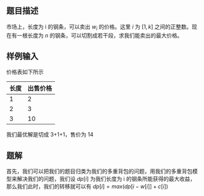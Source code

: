 ## 题目描述
市场上，长度为 i 的钢条，可以卖出 $w_{i}$ 的价格。这里 $i$ 为 $[1,k]$ 之间的正整数。现在有一根长度为 $n$ 的钢条，可以切割成若干段，求我们能卖出的最大价格。

## 样例输入
价格表如下所示

 | 长度 | 出售价格 |
 | ---- | -------- |
 | 1    | 2        |
 | 2    | 3        |
 | 3    | 10       |
 
我们最优解是切成 3+1+1，售价为 14

## 题解
首先，我们可以把我们的题目归类为我们的多重背包的问题，用我们的多重背包模型来解决我们的问题，我们设 $dp[i]$ 为我们长度为 i 的钢条所能获得的最大收益，那么我们此时，我们的转移就可以有 $dp[i]=max(dp[i-w[i]]+c[i])$

		